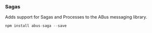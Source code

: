 ### Sagas
Adds support for Sagas and Processes to the ABus messaging library. 

```ts
npm install abus-saga --save
```
